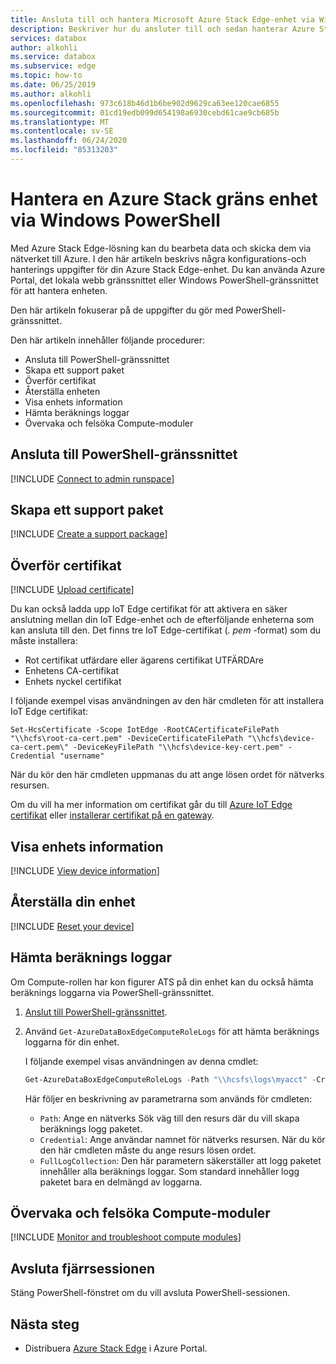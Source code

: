 ```yaml
---
title: Ansluta till och hantera Microsoft Azure Stack Edge-enhet via Windows PowerShell-gränssnittet | Microsoft Docs
description: Beskriver hur du ansluter till och sedan hanterar Azure Stack Edge via Windows PowerShell-gränssnittet.
services: databox
author: alkohli
ms.service: databox
ms.subservice: edge
ms.topic: how-to
ms.date: 06/25/2019
ms.author: alkohli
ms.openlocfilehash: 973c618b46d1b6be902d9629ca63ee120cae6855
ms.sourcegitcommit: 01cd19edb099d654198a6930cebd61cae9cb685b
ms.translationtype: MT
ms.contentlocale: sv-SE
ms.lasthandoff: 06/24/2020
ms.locfileid: "85313203"
---
```

# <a name="manage-an-azure-stack-edge-device-via-windows-powershell"></a>Hantera en Azure Stack gräns enhet via Windows PowerShell

Med Azure Stack Edge-lösning kan du bearbeta data och skicka dem via nätverket till Azure. I den här artikeln beskrivs några konfigurations-och hanterings uppgifter för din Azure Stack Edge-enhet. Du kan använda Azure Portal, det lokala webb gränssnittet eller Windows PowerShell-gränssnittet för att hantera enheten.

Den här artikeln fokuserar på de uppgifter du gör med PowerShell-gränssnittet. 

Den här artikeln innehåller följande procedurer:

- Ansluta till PowerShell-gränssnittet
- Skapa ett support paket
- Överför certifikat
- Återställa enheten
- Visa enhets information
- Hämta beräknings loggar
- Övervaka och felsöka Compute-moduler

## <a name="connect-to-the-powershell-interface"></a>Ansluta till PowerShell-gränssnittet

[!INCLUDE [Connect to admin runspace](../../includes/data-box-edge-gateway-connect-minishell.md)]

## <a name="create-a-support-package"></a>Skapa ett support paket

[!INCLUDE [Create a support package](../../includes/data-box-edge-gateway-create-support-package.md)]

## <a name="upload-certificate"></a>Överför certifikat

[!INCLUDE [Upload certificate](../../includes/data-box-edge-gateway-upload-certificate.md)]

Du kan också ladda upp IoT Edge certifikat för att aktivera en säker anslutning mellan din IoT Edge-enhet och de efterföljande enheterna som kan ansluta till den. Det finns tre IoT Edge-certifikat (*. pem* -format) som du måste installera:

- Rot certifikat utfärdare eller ägarens certifikat UTFÄRDAre
- Enhetens CA-certifikat
- Enhets nyckel certifikat

I följande exempel visas användningen av den här cmdleten för att installera IoT Edge certifikat:

```
Set-HcsCertificate -Scope IotEdge -RootCACertificateFilePath "\\hcfs\root-ca-cert.pem" -DeviceCertificateFilePath "\\hcfs\device-ca-cert.pem\" -DeviceKeyFilePath "\\hcfs\device-key-cert.pem" -Credential "username"
```
När du kör den här cmdleten uppmanas du att ange lösen ordet för nätverks resursen.

Om du vill ha mer information om certifikat går du till [Azure IoT Edge certifikat](https://docs.microsoft.com/azure/iot-edge/iot-edge-certs) eller [installerar certifikat på en gateway](https://docs.microsoft.com/azure/iot-edge/how-to-create-transparent-gateway).

## <a name="view-device-information"></a>Visa enhets information
 
[!INCLUDE [View device information](../../includes/data-box-edge-gateway-view-device-info.md)]

## <a name="reset-your-device"></a>Återställa din enhet

[!INCLUDE [Reset your device](../../includes/data-box-edge-gateway-deactivate-device.md)]

## <a name="get-compute-logs"></a>Hämta beräknings loggar

Om Compute-rollen har kon figurer ATS på din enhet kan du också hämta beräknings loggarna via PowerShell-gränssnittet.

1. [Anslut till PowerShell-gränssnittet](#connect-to-the-powershell-interface).
2. Använd `Get-AzureDataBoxEdgeComputeRoleLogs` för att hämta beräknings loggarna för din enhet.

    I följande exempel visas användningen av denna cmdlet:

    ```powershell
    Get-AzureDataBoxEdgeComputeRoleLogs -Path "\\hcsfs\logs\myacct" -Credential "username" -FullLogCollection
    ```

    Här följer en beskrivning av parametrarna som används för cmdleten:
    - `Path`: Ange en nätverks Sök väg till den resurs där du vill skapa beräknings logg paketet.
    - `Credential`: Ange användar namnet för nätverks resursen. När du kör den här cmdleten måste du ange resurs lösen ordet.
    - `FullLogCollection`: Den här parametern säkerställer att logg paketet innehåller alla beräknings loggar. Som standard innehåller logg paketet bara en delmängd av loggarna.

## <a name="monitor-and-troubleshoot-compute-modules"></a>Övervaka och felsöka Compute-moduler

[!INCLUDE [Monitor and troubleshoot compute modules](../../includes/azure-stack-edge-monitor-troubleshoot-compute.md)]

## <a name="exit-the-remote-session"></a>Avsluta fjärrsessionen

Stäng PowerShell-fönstret om du vill avsluta PowerShell-sessionen.

## <a name="next-steps"></a>Nästa steg

- Distribuera [Azure Stack Edge](azure-stack-edge-deploy-prep.md) i Azure Portal.
